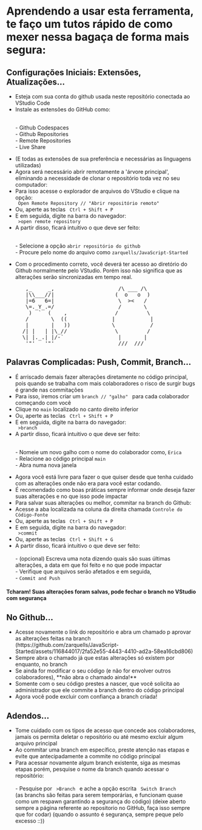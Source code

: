 <h1> Aprendendo a usar esta ferramenta, te faço um tutos rápido de como mexer nessa bagaça de forma mais segura: </h1>
<h2>Configurações Iniciais: Extensões, Atualizações...</h2>
<ul>
<li>Esteja com sua conta do github usada neste repositório conectada ao VStudio Code</li>
<li>Instale as extensões do GitHub como:</li>

  <br> - Github Codespaces
  <br> - Github Repositories
  <br> - Remote Repositories
  <br> - Live Share

<li>(E todas as extensões de sua preferência e necessárias as linguagens utilizadas) </li>
<li>Agora será necessário abrir remotamente a 'árvore principal', eliminando a necessidade de clonar o repositório toda vez no seu computador:</li>
<li>Para isso acesse o explorador de arquivos do VStudio e clique na opção:</li>
<code> Open Remote Repository // "Abrir repositório remoto" </code>
<li>Ou, aperte as teclas <code> Ctrl + Shift + P </code></li>
<li>E em seguida, digite na barra do navegador:</li>
<code> >open remote repository </code>
<li>A partir disso, ficará intuitivo o que deve ser feito: </li>

  <br> - Selecione a opção <code>abrir repositório do github</code>
  <br> - Procure pelo nome do arquivo como <code>zarquells/JavaScript-Started</code>

<li>Com o procedimento correto, você deverá ter acesso ao diretório do Github normalmente pelo VStudio. Porém isso não significa que as alterações serão sincronizadas em tempo real.</li>
</ul>
<pre>
      ,_     _,                    /\ ___ /\
      |\\___//|                   (  o   o  ) 
      |=6   6=|                    \  ><   /
      \=._Y_.=/                    /       \  
       )  `  (    ,               /         \        
      /       \  ((              |           |      
      |       |   ))             \           /     
     /| |   | |\_//               \         /    
     \| |._.| |/-`                 |       |    
      '"'   '"'                    ///  ///  
</pre>

<h2>Palavras Complicadas: Push, Commit, Branch...</h2>
<ul>
  <li>É arriscado demais fazer alterações diretamente no código principal, pois quando se trabalha com mais colaboradores o risco de surgir bugs é grande nas commitações</li>
  <li>Para isso, iremos criar um <code>branch // "galho" </code> para cada colaborador começando com você</li>
  <li>Clique no <code>main</code> localizado no canto direito inferior </li>
  <li>Ou, aperte as teclas <code> Ctrl + Shift + P </code></li>
  <li>E em seguida, digite na barra do navegador:</li>
  <code> >branch </code>
  <li>A partir disso, ficará intuitivo o que deve ser feito: </li>

  <br> - Nomeie um novo galho com o nome do colaborador como, <code>Erica</code>
  <br> - Relacione ao código principal <code>main</code>
  <br> - Abra numa nova janela 

  <li>Agora você está livre para fazer o que quiser desde que tenha cuidado com as alterações onde não era para você estar codando. </li>
  <li>É recomendado como boas práticas sempre informar onde deseja fazer suas alterações e no que isso pode impactar</li>
  <li>Para salvar suas alterações ou melhor, commitar na branch do Github: </li>
  <li>Acesse a aba localizada na coluna da direita chamada <code>Controle do Código-Fonte</code> 
  <li>Ou, aperte as teclas <code> Ctrl + Shift + P </code></li>
  <li>E em seguida, digite na barra do navegador:</li>
  <code> >commit </code>
  <li>Ou, aperte as teclas <code> Ctrl + Shift + G </code></li>
  <li>A partir disso, ficará intuitivo o que deve ser feito: </li>
    <br> - (opcional) Escreva uma nota dizendo quais são suas últimas alterações, a data em que foi feito e no que pode impactar 
    <br> - Verifique que arquivos serão afetados e em seguida,
    <br> - <code>Commit and Push</code>
</ul>

  <h4>Tcharam! Suas alterações foram salvas, pode fechar o branch no VStudio com segurança</h4>

  <h2>No Github...</h2>
  <ul>
  <li>Acesse novamente o link do repositório e abra um chamado p aprovar as alterações feitas na branch</li>
  (https://github.com/zarquells/JavaScript-Started/assets/116844017/2fa52e55-4443-4410-ad2a-58ea16cbd806)
  <li>Sempre abra o chamado já que estas alterações só existem por enquanto, no branch</li>
  <li>Se ainda for modificar o seu código (e não for envolver outros colaboradores), **não abra o chamado ainda!**</li>
  <li>Somente com o seu código prestes a nascer, que você solicita ao administrador que ele commite a branch dentro do código principal</li>
  <li>Agora você pode excluir com confiança a branch criada!</li>
  </ul>

  <h2>Adendos...</h2>
  <ul>
  <li>Tome cuidado com os tipos de acesso que concede aos colaboradores, jamais os permita deletar o repositório ou até mesmo excluir algum arquivo principal</li>
  <li>Ao commitar uma branch em específico, preste atenção nas etapas e evite que antecipadamente a commite no código principal</li>
  <li>Para acessar novamente algum branch existente, siga as mesmas etapas porém, pesquise o nome da branch quando acessar o repositório:</li>
    <br> - Pesquise por <code> >Branch </code> e ache a opção escrita <code> Switch Branch </code>
  <br>
(as branchs são feitas para serem temporárias, e funcionam quase como um respawn garantindo a segurança do código)
(deixe aberto sempre a página referente ao repositorio no GitHub, faça isso sempre que for codar)
(quando o assunto é segurança, sempre peque pelo excesso ::))
</ul>
